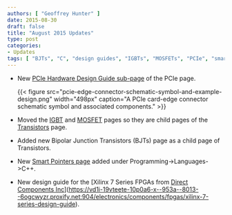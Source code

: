 ```yaml
---
authors: [ "Geoffrey Hunter" ]
date: 2015-08-30
draft: false
title: "August 2015 Updates"
type: post
categories:
- Updates
tags: [ "BJTs", "C", "design guides", "IGBTs", "MOSFETs", "PCIe", "smart pointers", "transistors", "Xilinx" ]
---
```


* New [PCIe Hardware Design Guide sub-page](https://vd1i-19vteete-10p0a6-x--953a--8013--6ogcwyzr.proxify.net:904/electronics/communication-protocols/pci-express-pcie/pcie-hardware-design-guide) of the PCIe page.  

    {{< figure src="pcie-edge-connector-schematic-symbol-and-example-design.png" width="498px" caption="A PCIe card-edge connector schematic symbol and associated components."  >}}  

* Moved the [IGBT](/electronics/components/transistors/insulated-gate-bipolar-transistors-igbts/) and [MOSFET](/electronics/components/transistors/mosfets/) pages so they are child pages of the [Transistors](/electronics/components/transistors/) page.

* Added new Bipolar Junction Transistors (BJTs) page as a child page of Transistors.

* New [Smart Pointers page](https://vd1i-19vteete-10p0a6-x--953a--8013--6ogcwyzr.proxify.net:904/programming/languages/c-plus-plus/smart-pointers) added under Programming->Languages->C++.

* New design guide for the [Xilinx 7 Series FPGAs from [Direct Components Inc](http://www.directics.com/xilinx-fpga/)](https://vd1i-19vteete-10p0a6-x--953a--8013--6ogcwyzr.proxify.net:904/electronics/components/fpgas/xilinx-7-series-design-guide).
